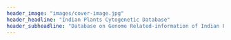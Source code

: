 ```yaml
---
header_image: "images/cover-image.jpg"
header_headline: "Indian Plants Cytogenetic Database"
header_subheadline: "Database on Genome Related-information of Indian Plants (dGRIP)"
---
```

